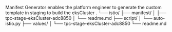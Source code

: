 Manifest Generator enables the platform engineer to generate the custom template in staging to build the eksCluster
.
└── istio/
    ├── manifest/
    │   ├── tpc-stage-eksCluster-adc8850
    │   └── readme.md
    ├── script/
    │   └── auto-istio.py
    ├── values/
    │   └── tpc-stage-eksCluster-adc8850
    └── readme.md
